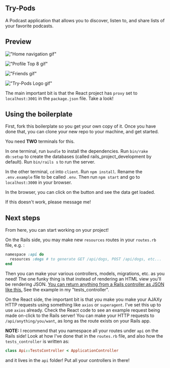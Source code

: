 ## Try-Pods

A Podcast application that allows you to discover, listen to, and share lists of your favorite podcasts. 

## Preview

!["Home navigation gif"](https://github.com/programmingpals/try-pods-app/blob/master/client/src/assets/screenshots/try-pods-home.gif?raw=true)

!["Profile Top 8 gif"](https://github.com/programmingpals/try-pods-app/blob/master/client/src/assets/screenshots/try-pods-top-8.gif?raw=true)

!["Friends gif"](https://github.com/programmingpals/try-pods-app/blob/master/client/src/assets/screenshots/try-pods-friends-list.gif?raw=true)

!["Try-Pods Logo gif"](https://github.com/programmingpals/try-pods-app/blob/master/client/src/assets/screenshots/Try%20Pods.gif?raw=true)


The main important bit is that the React project has `proxy` set to `localhost:3001` in the `package.json` file. Take a look!

## Using the boilerplate

First, fork this boilerplate so you get your own copy of it. Once you have done that, you can clone your new repo to your machine, and get started.

You need **TWO** terminals for this.

In one terminal, run `bundle` to install the dependencies. Run `bin/rake db:setup` to create the databases (called rails_project_development by default). Run `bin/rails s` to run the server.

In the other terminal, `cd` into `client`. Run `npm install`. Rename the `.env.example` file to be called `.env`. Then run `npm start` and go to `localhost:3000` in your browser.

In the browser, you can click on the button and see the data get loaded.

If this doesn't work, please message me!

## Next steps

From here, you can start working on your project!

On the Rails side, you may make new `resources` routes in your `routes.rb` file, e.g. :

```rb
namespace :api do
  resources :dogs # to generate GET /api/dogs, POST /api/dogs, etc...
end
```

Then you can make your various controllers, models, migrations, etc. as you need! The one funky thing is that instead of rendering an HTML view you'll be rendering JSON. [You can return anything from a Rails controller as JSON like this.](https://guides.rubyonrails.org/v5.2/layouts_and_rendering.html#rendering-json) See the example in my "tests_controller".

On the React side, the important bit is that you make you make your AJAXy HTTP requests using something like `axios` or `superagent`. I've set this up to use `axios` already. Check the React code to see an example request being made on-click to the Rails server! You can make your HTTP requests to `/api/anything/you/want`, as long as the route exists on your Rails app.

**NOTE:** I recommend that you namespace all your routes under `api` on the Rails side! Look at how I've done that in the `routes.rb` file, and also how the `tests_controller` is written as:

```rb
class Api::TestsController < ApplicationController
```

and it lives in the `api` folder! Put all your controllers in there!


